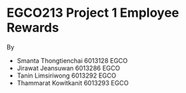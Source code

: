 # EGCO213 Project 1 Employee Rewards
By
   - Smanta     Thongtienchai   6013128   EGCO
   - Jirawat    Jeansuwan       6013286   EGCO
   - Tanin      Limsiriwong     6013292   EGCO
   - Thammarat  Kowitkanit      6013293   EGCO